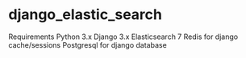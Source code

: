 # django_elastic_search
Requirements
  Python 3.x
  Django 3.x
  Elasticsearch 7
  Redis for django cache/sessions
  Postgresql for django database
